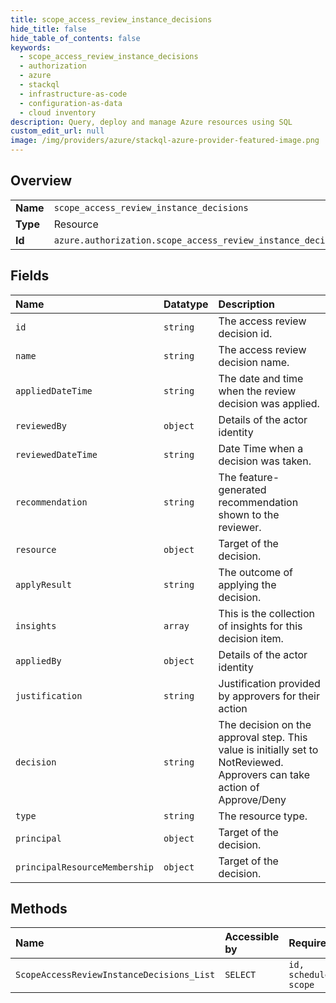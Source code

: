 ```yaml
---
title: scope_access_review_instance_decisions
hide_title: false
hide_table_of_contents: false
keywords:
  - scope_access_review_instance_decisions
  - authorization
  - azure    
  - stackql
  - infrastructure-as-code
  - configuration-as-data
  - cloud inventory
description: Query, deploy and manage Azure resources using SQL
custom_edit_url: null
image: /img/providers/azure/stackql-azure-provider-featured-image.png
---
```

  
    

## Overview
<table><tbody>
<tr><td><b>Name</b></td><td><code>scope_access_review_instance_decisions</code></td></tr>
<tr><td><b>Type</b></td><td>Resource</td></tr>
<tr><td><b>Id</b></td><td><code>azure.authorization.scope_access_review_instance_decisions</code></td></tr>
</tbody></table>

## Fields
| Name | Datatype | Description |
|:-----|:---------|:------------|
| `id` | `string` | The access review decision id. |
| `name` | `string` | The access review decision name. |
| `appliedDateTime` | `string` | The date and time when the review decision was applied. |
| `reviewedBy` | `object` | Details of the actor identity |
| `reviewedDateTime` | `string` | Date Time when a decision was taken. |
| `recommendation` | `string` | The feature- generated recommendation shown to the reviewer. |
| `resource` | `object` | Target of the decision. |
| `applyResult` | `string` | The outcome of applying the decision. |
| `insights` | `array` | This is the collection of insights for this decision item. |
| `appliedBy` | `object` | Details of the actor identity |
| `justification` | `string` | Justification provided by approvers for their action |
| `decision` | `string` | The decision on the approval step. This value is initially set to NotReviewed. Approvers can take action of Approve/Deny |
| `type` | `string` | The resource type. |
| `principal` | `object` | Target of the decision. |
| `principalResourceMembership` | `object` | Target of the decision. |
## Methods
| Name | Accessible by | Required Params |
|:-----|:--------------|:----------------|
| `ScopeAccessReviewInstanceDecisions_List` | `SELECT` | `id, scheduleDefinitionId, scope` |
